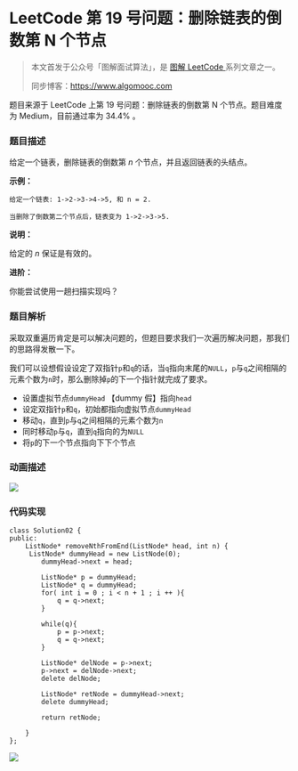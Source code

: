 # LeetCode 第 19 号问题：删除链表的倒数第 N 个节点

> 本文首发于公众号「图解面试算法」，是 [图解 LeetCode ](<https://github.com/MisterBooo/LeetCodeAnimation>) 系列文章之一。
>
> 同步博客：https://www.algomooc.com

题目来源于 LeetCode 上第 19 号问题：删除链表的倒数第 N 个节点。题目难度为 Medium，目前通过率为 34.4% 。

### 题目描述

给定一个链表，删除链表的倒数第 *n* 个节点，并且返回链表的头结点。

**示例：**

```
给定一个链表: 1->2->3->4->5, 和 n = 2.

当删除了倒数第二个节点后，链表变为 1->2->3->5.
```

**说明：**

给定的 *n* 保证是有效的。

**进阶：**

你能尝试使用一趟扫描实现吗？

### 题目解析

采取双重遍历肯定是可以解决问题的，但题目要求我们一次遍历解决问题，那我们的思路得发散一下。

我们可以设想假设设定了双指针`p`和`q`的话，当`q`指向末尾的`NULL`，`p`与`q`之间相隔的元素个数为`n`时，那么删除掉`p`的下一个指针就完成了要求。

- 设置虚拟节点`dummyHead` 【dummy 假】指向`head`
- 设定双指针`p`和`q`，初始都指向虚拟节点`dummyHead`
- 移动`q`，直到`p`与`q`之间相隔的元素个数为`n`
- 同时移动`p`与`q`，直到`q`指向的为`NULL`
- 将`p`的下一个节点指向下下个节点

### 动画描述

![](https://blog-1257126549.cos.ap-guangzhou.myqcloud.com/blog/r04hv.gif)

### 代码实现

```
class Solution02 {
public:
    ListNode* removeNthFromEnd(ListNode* head, int n) {
     ListNode* dummyHead = new ListNode(0);
        dummyHead->next = head;

        ListNode* p = dummyHead;
        ListNode* q = dummyHead;
        for( int i = 0 ; i < n + 1 ; i ++ ){
            q = q->next;
        }

        while(q){
            p = p->next;
            q = q->next;
        }

        ListNode* delNode = p->next;
        p->next = delNode->next;
        delete delNode;

        ListNode* retNode = dummyHead->next;
        delete dummyHead;

        return retNode;
        
    }
};
```

![](../../Pictures/qrcode.jpg)